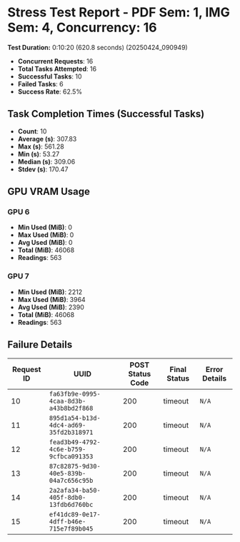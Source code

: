 # Stress Test Report - PDF Sem: 1, IMG Sem: 4, Concurrency: 16

**Test Duration:** 0:10:20 (620.8 seconds) (20250424_090949)

- **Concurrent Requests**: 16
- **Total Tasks Attempted**: 16
- **Successful Tasks**: 10
- **Failed Tasks**: 6
- **Success Rate**: 62.5%

## Task Completion Times (Successful Tasks)

- **Count**: 10
- **Average (s)**: 307.83
- **Max (s)**: 561.28
- **Min (s)**: 53.27
- **Median (s)**: 309.06
- **Stdev (s)**: 170.47

## GPU VRAM Usage

### GPU 6

- **Min Used (MiB)**: 0
- **Max Used (MiB)**: 0
- **Avg Used (MiB)**: 0
- **Total (MiB)**: 46068
- **Readings**: 563

### GPU 7

- **Min Used (MiB)**: 2212
- **Max Used (MiB)**: 3964
- **Avg Used (MiB)**: 2390
- **Total (MiB)**: 46068
- **Readings**: 563


## Failure Details

| Request ID | UUID | POST Status Code | Final Status | Error Details |
|---|---|---|---|---|
| 10 | `fa63fb9e-0995-4caa-8d3b-a43b8bd2f868` | 200 | timeout | `N/A` |
| 11 | `895d1a54-b13d-4dc4-ad69-35fd2b318971` | 200 | timeout | `N/A` |
| 12 | `fead3b49-4792-4c6e-b759-9cfbca091353` | 200 | timeout | `N/A` |
| 13 | `87c82875-9d30-40e5-839b-04a7c656c95b` | 200 | timeout | `N/A` |
| 14 | `2a2afa34-ba50-405f-8db0-13fdb6d760bc` | 200 | timeout | `N/A` |
| 15 | `ef41dc89-0e17-4dff-b46e-715e7f89b045` | 200 | timeout | `N/A` |
